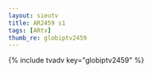 ```yaml
--- 
layout: sieutv
title: AR2459 s1
tags: [ARtv]
thumb_re: globiptv2459
---
```

{% include tvadv key="globiptv2459" %} 
